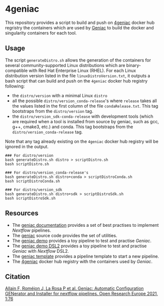 # 4geniac

This repository provides a script to build and push on [4geniac](https://hub.docker.com/u/4geniac) docker hub regristry the containers which are used by [Geniac](https://geniac.readthedocs.io) to build the docker and singularity containers for each tool.

## Usage

The script `generateDistro.sh` allows the generation of the containers for several community-supported Linux distributions which are binary-compatible with Red Hat Enterprise Linux (RHEL). For each Linux distribution version listed in the file `linuxDistroVersion.txt`, it outputs a bash script that can build and push on the `4geniac` docker hub registry following:

* the `distro/version` with a minimal Linux `distro`
* all the possible `distro/version_conda-release`'s where `release` takes all the values listed in the first column of the file `condaRelease.txt`. This tag bootstraps from the `distro/version` tag.
* the `distro/version_sdk-conda-release` with development tools (which are required when a tool is installed from source by geniac, such as gcc, g++, cmake3, etc.) and conda. This tag bootstraps from the `distro/version_conda-release` tag.

Note that any tag already existing on the `4geniac` docker hub registry will be ignored in the output.

```
### For distro/version
bash generateDistro.sh distro > scriptDistro.sh
bash scriptDistro.sh

### For distro/version_conda-release's
bash generateDistro.sh distro+conda > scriptDistroConda.sh
bash scriptDistroConda.sh

### For distro/version_sdk
bash generateDistro.sh distro+sdk > scriptDistroSdk.sh
bash scriptDistroSdk.sh
```

## Resources

* The [geniac documentation](https://geniac.readthedocs.io) provides a set of best practises to implement *Nextflow* pipelines.
* The [geniac](https://github.com/bioinfo-pf-curie/geniac) source code provides the set of utilities.
* The [geniac demo](https://github.com/bioinfo-pf-curie/geniac-demo) provides a toy pipeline to test and practise *Geniac*.
* The [geniac demo DSL2](https://github.com/bioinfo-pf-curie/geniac-demo-dsl2) provides a toy pipeline to test and practise *Geniac* with *Nextflow* DSL2.
* The [geniac template](https://github.com/bioinfo-pf-curie/geniac-template) provides a pipeline template to start a new pipeline.
* The [4geniac](https://hub.docker.com/u/4geniac) docker hub registry with the containers used by *Geniac*.

## Citation

[Allain F, Roméjon J, La Rosa P et al. Geniac: Automatic Configuration GENerator and Installer for nextflow pipelines. Open Research Europe 2021, 1:76](https://open-research-europe.ec.europa.eu/articles/1-76)

